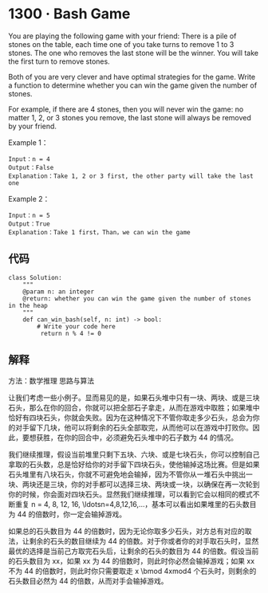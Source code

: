 # 1300 · Bash Game

You are playing the following game with your friend: There is a pile of stones on the table, each time one of you take turns to remove 1 to 3 stones. The one who removes the last stone will be the winner. You will take the first turn to remove stones.

Both of you are very clever and have optimal strategies for the game. Write a function to determine whether you can win the game given the number of stones.

For example, if there are 4 stones, then you will never win the game: no matter 1, 2, or 3 stones you remove, the last stone will always be removed by your friend.

Example 1：

	Input：n = 4 
	Output：False
	Explanation：Take 1, 2 or 3 first, the other party will take the last one
Example 2：

	Input：n = 5 
	Output：True
	Explanation：Take 1 first，Than，we can win the game
	
##  代码

	class Solution:
	    """
	    @param n: an integer
	    @return: whether you can win the game given the number of stones in the heap
	    """
	    def can_win_bash(self, n: int) -> bool:
	        # Write your code here
	         return n % 4 != 0
	         
## 解释

方法：数学推理
思路与算法

让我们考虑一些小例子。显而易见的是，如果石头堆中只有一块、两块、或是三块石头，那么在你的回合，你就可以把全部石子拿走，从而在游戏中取胜；如果堆中恰好有四块石头，你就会失败。因为在这种情况下不管你取走多少石头，总会为你的对手留下几块，他可以将剩余的石头全部取完，从而他可以在游戏中打败你。因此，要想获胜，在你的回合中，必须避免石头堆中的石子数为 44 的情况。

我们继续推理，假设当前堆里只剩下五块、六块、或是七块石头，你可以控制自己拿取的石头数，总是恰好给你的对手留下四块石头，使他输掉这场比赛。但是如果石头堆里有八块石头，你就不可避免地会输掉，因为不管你从一堆石头中挑出一块、两块还是三块，你的对手都可以选择三块、两块或一块，以确保在再一次轮到你的时候，你会面对四块石头。显然我们继续推理，可以看到它会以相同的模式不断重复 n = 4, 8, 12, 16, \ldotsn=4,8,12,16,…，基本可以看出如果堆里的石头数目为 44 的倍数时，你一定会输掉游戏。

如果总的石头数目为 44 的倍数时，因为无论你取多少石头，对方总有对应的取法，让剩余的石头的数目继续为 44 的倍数。对于你或者你的对手取石头时，显然最优的选择是当前己方取完石头后，让剩余的石头的数目为 44 的倍数。假设当前的石头数目为 xx，如果 xx 为 44 的倍数时，则此时你必然会输掉游戏；如果 xx 不为 44 的倍数时，则此时你只需要取走 x \bmod 4xmod4 个石头时，则剩余的石头数目必然为 44 的倍数，从而对手会输掉游戏。